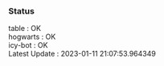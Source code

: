 ### Status


table : OK  
hogwarts : OK  
icy-bot : OK  
Latest Update : 2023-01-11 21:07:53.964349
